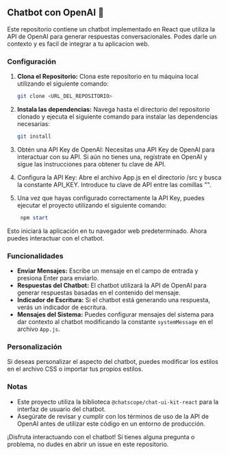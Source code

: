 ## Chatbot con OpenAI 🤖

Este repositorio contiene un chatbot implementado en React que utiliza la API de OpenAI para generar respuestas conversacionales. 
Podes darle un contexto y es facil de integrar a tu aplicacion web.

### Configuración

1. **Clona el Repositorio:** Clona este repositorio en tu máquina local utilizando el siguiente comando:
   ```bash 
   git clone <URL_DEL_REPOSITORIO>


2. **Instala las dependencias:** Navega hasta el directorio del repositorio clonado y ejecuta el siguiente comando para instalar las dependencias necesarias:
   ```bash 
   git install

3. Obtén una API Key de OpenAI: Necesitas una API Key de OpenAI para interactuar con su API. Si aún no tienes una, regístrate en OpenAI y sigue las instrucciones para obtener tu clave de API.

4. Configura la API Key: Abre el archivo App.js en el directorio /src y busca la constante API_KEY. Introduce tu clave de API entre las comillas "".

5. Una vez que hayas configurado correctamente la API Key, puedes ejecutar el proyecto utilizando el siguiente comando:
   ```powershell
    npm start

Esto iniciará la aplicación en tu navegador web predeterminado. Ahora puedes interactuar con el chatbot.

### Funcionalidades

- **Enviar Mensajes:** Escribe un mensaje en el campo de entrada y presiona Enter para enviarlo.
- **Respuestas del Chatbot:** El chatbot utilizará la API de OpenAI para generar respuestas basadas en el contenido del mensaje.
- **Indicador de Escritura:** Si el chatbot está generando una respuesta, verás un indicador de escritura.
- **Mensajes del Sistema:** Puedes configurar mensajes del sistema para dar contexto al chatbot modificando la constante `systemMessage` en el archivo `App.js`.


### Personalización

Si deseas personalizar el aspecto del chatbot, puedes modificar los estilos en el archivo CSS o importar tus propios estilos.


### Notas

- Este proyecto utiliza la biblioteca `@chatscope/chat-ui-kit-react` para la interfaz de usuario del chatbot.
- Asegúrate de revisar y cumplir con los términos de uso de la API de OpenAI antes de utilizar este código en un entorno de producción.

¡Disfruta interactuando con el chatbot! Si tienes alguna pregunta o problema, no dudes en abrir un issue en este repositorio.






